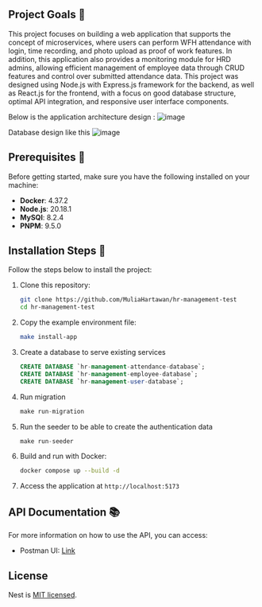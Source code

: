 ## Project Goals 🎯

This project focuses on building a web application that supports the concept of microservices, where users can perform WFH attendance with login, time recording, and photo upload as proof of work features. In addition, this application also provides a monitoring module for HRD admins, allowing efficient management of employee data through CRUD features and control over submitted attendance data. This project was designed using Node.js with Express.js framework for the backend, as well as React.js for the frontend, with a focus on good database structure, optimal API integration, and responsive user interface components.

Below is the application architecture design :
![image](https://github.com/user-attachments/assets/a1e1c324-a926-4efe-a3de-845d4a04c7d1)

Database design like this
![image](https://github.com/user-attachments/assets/3bf44399-f50a-4418-aea2-3f4194aa9b4a)

## Prerequisites 🔧

Before getting started, make sure you have the following installed on your machine:

- **Docker**: 4.37.2
- **Node.js**: 20.18.1
- **MySQl**: 8.2.4
- **PNPM**: 9.5.0

## Installation Steps 🚀

Follow the steps below to install the project:

1. Clone this repository:

   ```bash
   git clone https://github.com/MuliaHartawan/hr-management-test
   cd hr-management-test
   ```

2. Copy the example environment file:

   ```bash
   make install-app
   ```

3. Create a database to serve existing services

   ```sql
   CREATE DATABASE `hr-management-attendance-database`;
   CREATE DATABASE `hr-management-employee-database`;
   CREATE DATABASE `hr-management-user-database`;
   ```

4. Run migration

   ```sql
   make run-migration
   ```

5. Run the seeder to be able to create the authentication data

   ```sql
   make run-seeder
   ```

6. Build and run with Docker:

   ```bash
   docker compose up --build -d
   ```

7. Access the application at `http://localhost:5173`

## API Documentation 📚

For more information on how to use the API, you can access:

- Postman UI: [Link](https://documenter.getpostman.com/view/12850299/2sAYQWLuGR)

## License

Nest is [MIT licensed](LICENSE).
